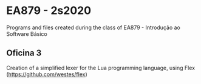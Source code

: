 # EA879 - 2s2020
Programs and files created during the class of EA879 - Introdução ao Software Básico

## Oficina 3
Creation of a simplified lexer for the Lua programming language, using Flex (https://github.com/westes/flex)